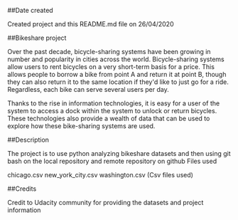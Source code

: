 

##Date created

Created project and this README.md file on 26/04/2020

##Bikeshare project

Over the past decade, bicycle-sharing systems have been growing in number and popularity in cities across the world. Bicycle-sharing systems allow users to rent bicycles on a very short-term basis for a price. This allows people to borrow a bike from point A and return it at point B, though they can also return it to the same location if they'd like to just go for a ride. Regardless, each bike can serve several users per day.

Thanks to the rise in information technologies, it is easy for a user of the system to access a dock within the system to unlock or return bicycles. These technologies also provide a wealth of data that can be used to explore how these bike-sharing systems are used.

##Description

The project is to use python analyzing bikeshare datasets and then using git bash on the local repository and remote repository on github Files used

chicago.csv new_york_city.csv washington.csv  (Csv files used)

##Credits

Credit to Udacity community for providing the datasets and project information
